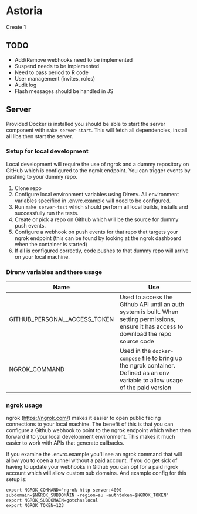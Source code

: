 # Astoria

Create 1

## TODO

- Add/Remove webhooks need to be implemented
- Suspend needs to be implemented
- Need to pass period to R code
- User management (invites, roles)
- Audit log
- Flash messages should be handled in JS

## Server

Provided Docker is installed you should be able to start the server component with `make server-start`. This will fetch all dependencies, install all libs then start the server.

### Setup for local development

Local development will require the use of ngrok and a dummy repository on GitHub which is configured to the ngrok endpoint. You can trigger events by pushing to your dummy repo.

1. Clone repo
2. Configure local environment variables using Direnv. All environment variables specified in .envrc.example will need to be configured.
3. Run `make server-test` which should perform all local builds, installs and successfully run the tests.
4. Create or pick a repo on Github which will be the source for dummy push events.
5. Configure a webhook on push events for that repo that targets your ngrok endpoint (this can be found by looking at the ngrok dashboard when the container is started)
6. If all is configured correctly, code pushes to that dummy repo will arrive on your local machine.

### Direnv variables and there usage

| Name                         | Use                                                                                                                                          |
| ---------------------------- | -------------------------------------------------------------------------------------------------------------------------------------------- |
| GITHUB_PERSONAL_ACCESS_TOKEN | Used to access the Github API until an auth system is built. When setting permissions, ensure it has access to download the repo source code |
| NGROK_COMMAND                | Used in the `docker-compose` file to bring up the ngrok container. Defined as an env variable to allow usage of the paid version             |

### ngrok usage

ngrok (https://ngrok.com/) makes it easier to open public facing connections to your local machine. The benefit of this is that you can configure a Github webhook to point to the ngrok endpoint which when then forward it to your local development environment. This makes it much easier to work with APIs that generate callbacks.

If you examine the .envrc.example you'll see an ngrok command that will allow you to open a tunnel without a paid account. If you do get sick of having to update your webhooks in Github you can opt for a paid ngrok account which will allow custom sub domains. And example config for this setup is:

```
export NGROK_COMMAND="ngrok http server:4000 -subdomain=$NGROK_SUBDOMAIN -region=au -authtoken=$NGROK_TOKEN"
export NGROK_SUBDOMAIN=gotchaslocal
export NGROK_TOKEN=123
```
